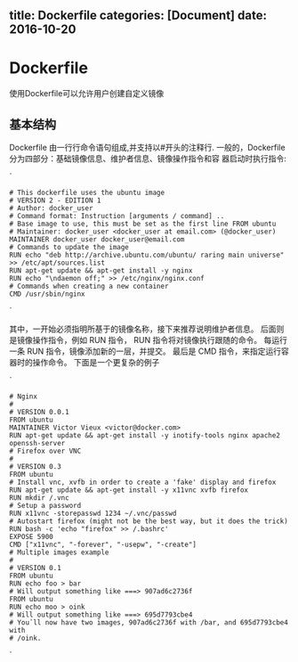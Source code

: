 title: Dockerfile
categories: [Document]
date: 2016-10-20
---
# Dockerfile
使用Dockerfile可以允许用户创建自定义镜像

## 基本结构
Dockerfile 由一行行命令语句组成,并支持以#开头的注释行.
一般的，Dockerfile 分为四部分：基础镜像信息、维护者信息、镜像操作指令和容
器启动时执行指令:

`   

    # This dockerfile uses the ubuntu image
    # VERSION 2 - EDITION 1
    # Author: docker_user
    # Command format: Instruction [arguments / command] ..
    # Base image to use, this must be set as the first line FROM ubuntu
    # Maintainer: docker_user <docker_user at email.com> (@docker_user)
    MAINTAINER docker_user docker_user@email.com
    # Commands to update the image
    RUN echo "deb http://archive.ubuntu.com/ubuntu/ raring main universe" >> /etc/apt/sources.list
    RUN apt-get update && apt-get install -y nginx
    RUN echo "\ndaemon off;" >> /etc/nginx/nginx.conf
    # Commands when creating a new container
    CMD /usr/sbin/nginx
`

其中，一开始必须指明所基于的镜像名称，接下来推荐说明维护者信息。
后面则是镜像操作指令，例如 RUN 指令， RUN 指令将对镜像执行跟随的命令。
每运行一条 RUN 指令，镜像添加新的一层，并提交。
最后是 CMD 指令，来指定运行容器时的操作命令。
下面是一个更复杂的例子

`
    
    # Nginx
    #
    # VERSION 0.0.1
    FROM ubuntu
    MAINTAINER Victor Vieux <victor@docker.com>
    RUN apt-get update && apt-get install -y inotify-tools nginx apache2 openssh-server
    # Firefox over VNC
    #
    # VERSION 0.3
    FROM ubuntu
    # Install vnc, xvfb in order to create a 'fake' display and firefox
    RUN apt-get update && apt-get install -y x11vnc xvfb firefox
    RUN mkdir /.vnc
    # Setup a password
    RUN x11vnc -storepasswd 1234 ~/.vnc/passwd
    # Autostart firefox (might not be the best way, but it does the trick)
    RUN bash -c 'echo "firefox" >> /.bashrc'
    EXPOSE 5900
    CMD ["x11vnc", "-forever", "-usepw", "-create"]
    # Multiple images example
    #
    # VERSION 0.1
    FROM ubuntu
    RUN echo foo > bar
    # Will output something like ===> 907ad6c2736f
    FROM ubuntu
    RUN echo moo > oink
    # Will output something like ===> 695d7793cbe4
    # You᾿ll now have two images, 907ad6c2736f with /bar, and 695d7793cbe4 with
    # /oink.
`
